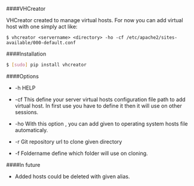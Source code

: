 ####VHCreator

VHCreator created to manage virtual hosts. For now you can add virtual host with one simply act like:

    $ vhcreator <servername> <directory> -ho -cf /etc/apache2/sites-available/000-default.conf

####Installation

```bash
$ [sudo] pip install vhcreator
```


####Options

- -h HELP

- -cf This define your server virtual hosts configuration file path
  to add virtual host. In first use you have to define it then it will use
  on other sessions.

- -ho With this option , you can add given <servername> to operating system hosts file
      automaticaly.
- -r Git repository url to clone given directory

- -f Foldername define which folder will use on cloning.

####In future

- Added hosts could be deleted with given alias.
